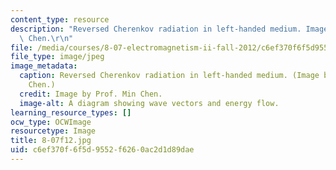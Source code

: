 ```yaml
---
content_type: resource
description: "Reversed Cherenkov radiation in left-handed medium. Image by Prof. Min\
  \ Chen.\r\n"
file: /media/courses/8-07-electromagnetism-ii-fall-2012/c6ef370f6f5d9552f6260ac2d1d89dae_8-07f12.jpg
file_type: image/jpeg
image_metadata:
  caption: Reversed Cherenkov radiation in left-handed medium. (Image by Prof. Min
    Chen.)
  credit: Image by Prof. Min Chen.
  image-alt: A diagram showing wave vectors and energy flow.
learning_resource_types: []
ocw_type: OCWImage
resourcetype: Image
title: 8-07f12.jpg
uid: c6ef370f-6f5d-9552-f626-0ac2d1d89dae
---
```

